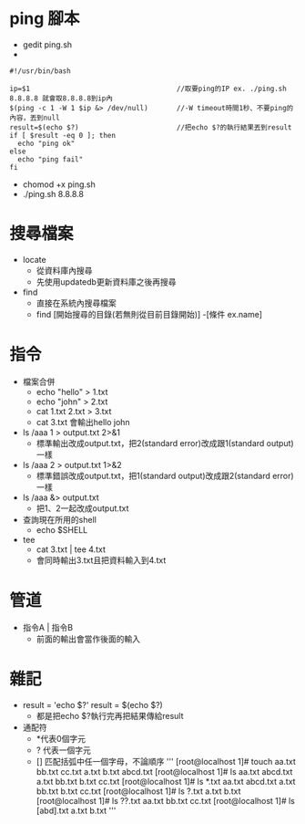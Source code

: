 # ping 腳本
* gedit ping.sh
* 
```
#!/usr/bin/bash

ip=$1                                    //取要ping的IP ex. ./ping.sh 8.8.8.8 就會取8.8.8.8到ip內
$(ping -c 1 -W 1 $ip &> /dev/null)       //-W timeout時間1秒、不要ping的內容，丟到null
result=$(echo $?)                        //把echo $?的執行結果丟到result
if [ $result -eq 0 ]; then
  echo "ping ok"
else
  echo "ping fail"
fi
```
* chomod +x ping.sh
* ./ping.sh 8.8.8.8

# 搜尋檔案
* locate 
  * 從資料庫內搜尋
  * 先使用updatedb更新資料庫之後再搜尋
* find 
  * 直接在系統內搜尋檔案
  * find [開始搜尋的目錄(若無則從目前目錄開始)] -[條件 ex.name]

# 指令
* 檔案合併
  * echo "hello" > 1.txt
  * echo "john" > 2.txt
  * cat 1.txt 2.txt > 3.txt
  * cat 3.txt     會輸出hello john
* ls /aaa 1 > output.txt 2>&1
  * 標準輸出改成output.txt，把2(standard error)改成跟1(standard output)一樣
* ls /aaa 2 > output.txt 1>&2
  * 標準錯誤改成output.txt，把1(standard output)改成跟2(standard error)一樣
* ls /aaa &> output.txt
  * 把1、2一起改成output.txt
* 查詢現在所用的shell 
  * echo $SHELL
* tee
  * cat 3.txt | tee 4.txt
  * 會同時輸出3.txt且把資料輸入到4.txt
  
# 管道
* 指令A | 指令B
  * 前面的輸出會當作後面的輸入
  
# 雜記
* result = 'echo $?'
    result = $(echo $?)
  * 都是把echo $?執行完再把結果傳給result
* 通配符
  * \*代表0個字元
  * ?  代表一個字元
  * [] 匹配括弧中任一個字母，不論順序
    '''
    [root@localhost 1]# touch aa.txt bb.txt cc.txt a.txt b.txt abcd.txt
    [root@localhost 1]# ls
    aa.txt  abcd.txt  a.txt  bb.txt  b.txt  cc.txt
    [root@localhost 1]# ls *.txt
    aa.txt  abcd.txt  a.txt  bb.txt  b.txt  cc.txt
    [root@localhost 1]# ls ?.txt
    a.txt  b.txt
    [root@localhost 1]# ls ??.txt
    aa.txt  bb.txt  cc.txt
    [root@localhost 1]# ls [abd].txt
    a.txt  b.txt
    '''
